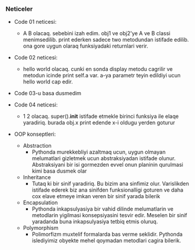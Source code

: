 ### Neticeler

- Code 01 neticesi:
  - A B olacaq. sebebini izah edim. obj1 ve obj2'ye A ve B classi menimsedilib. print ederken sadece two metodundan istifade edilib. ona gore uygun olaraq funksiyadaki returnlari verir.

- Code 02 neticesi:
  - hello world olacaq. cunki en sonda display metodu cagrilir ve metodun icinde print self.a var. a-ya parametr teyin edildiyi ucun hello world cap edir.

- Code 03-u basa dusmedim

- Code 04 neticesi:
  - 1 2 olacaq. super().__init__ istifade etmekle birinci funksiya ile elaqe yaradiriq. burada obj.x print edende x-i oldugu yerden goturur



- OOP konseptleri:
  - Abstraction
    - Pythonda murekkebliyi azaltmaq ucun, uygun olmayan melumatlari gizletmek ucun abstraksiyadan istifade olunur. Abstraksiyani bir isi gormezden evvel onun planinin qurulmasi kimi basa dusmek olar
  - Inheritance
    - Tutaq ki bir sinif yaradiriq. Bu bizim ana sinfimiz olur. Varislikden istifade ederek biz ana sinifden funksionalligi goturen ve daha cox elave etmeye imkan veren bir sinif yarada bilerik
  - Encapsulation 
    - Pythonda inkapsulyasiya  bir vahid dilinde melumatlarin ve metodlarin yigilmasi konsepsiyasini tesvir edir. Meselen bir sinif yaradanda buna inkapsulyasiya tetbiq etmis oluruq.
  - Polymorphism
    - Polimorfizm muxtelif formalarda bas verme seklidir. Pythonda islediyimiz obyekte mehel qoymadan metodlari cagira bilerik.

